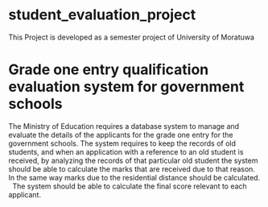  # student_evaluation_project
  This Project is developed as a semester project of University of Moratuwa

 # Grade one entry qualification evaluation system for government schools 
 
 The Ministry of Education requires a database system to manage and evaluate the details of the applicants for the grade one entry for the government schools. The system requires to keep the records of old students, and when an application with a reference to an old  student is received, by analyzing the records of that particular old student the system should be able to calculate the marks that are received due to that reason. In the same way marks due to the residential distance should be calculated.   The system should be able to calculate the final score relevant to each applicant.  
